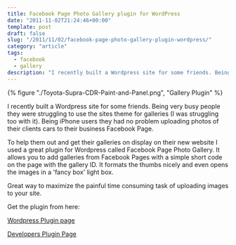 ```yaml
---
title: Facebook Page Photo Gallery plugin for WordPress
date: "2011-11-02T21:24:46+00:00"
template: post
draft: false
slug: "/2011/11/02/facebook-page-photo-gallery-plugin-wordpress/"
category: "article"
tags:
  - facebook
  - gallery
description: "I recently built a Wordpress site for some friends. Being very busy people they were struggling to use the sites theme for galleries (I was struggling too with it). Being iPhone users they had no problem uploading photos of their clients cars to their business Facebook Page."
---
```


{% figure "./Toyota-Supra-CDR-Paint-and-Panel.png", "Gallery Plugin" %}

I recently built a Wordpress site for some friends. Being very busy people they were struggling to use the sites theme for galleries (I was struggling too with it). Being iPhone users they had no problem uploading photos of their clients cars to their business Facebook Page.

To help them out and get their galleries on display on their new website I used a great plugin for Wordpress called Facebook Page Photo Gallery. It allows you to add galleries from Facebook Pages with a simple short code on the page with the gallery ID. It formats the thumbs nicely and even opens the images in a 'fancy box' light box.

Great way to maximize the painful time consuming task of uploading images to your site.

Get the plugin from here:

[Wordpress Plugin page](http://wordpress.org/extend/plugins/facebook-page-photo-gallery/)

[Developers Plugin Page](http://zoxion.com/facebook-page-photo-gallery/)
